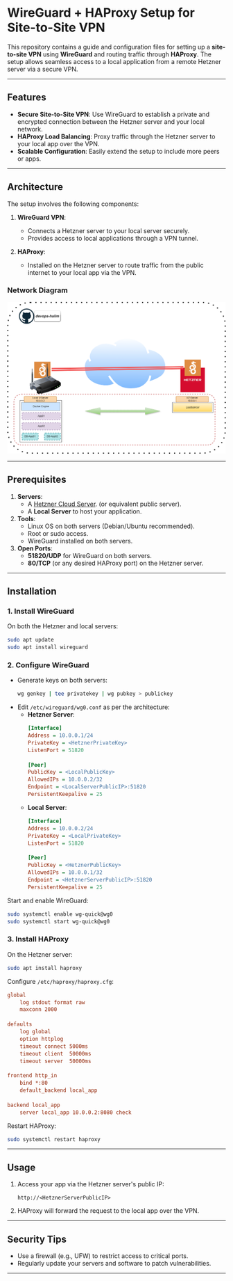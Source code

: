 
# WireGuard + HAProxy Setup for Site-to-Site VPN 

This repository contains a guide and configuration files for setting up a **site-to-site VPN** using **WireGuard** and routing traffic through **HAProxy**. The setup allows seamless access to a local application from a remote Hetzner server via a secure VPN.

---

## Features
- **Secure Site-to-Site VPN**: Use WireGuard to establish a private and encrypted connection between the Hetzner server and your local network.
- **HAProxy Load Balancing**: Proxy traffic through the Hetzner server to your local app over the VPN.
- **Scalable Configuration**: Easily extend the setup to include more peers or apps.

---

## Architecture
The setup involves the following components:

1. **WireGuard VPN**:
   - Connects a Hetzner server to your local server securely.
   - Provides access to local applications through a VPN tunnel.

2. **HAProxy**:
   - Installed on the Hetzner server to route traffic from the public internet to your local app via the VPN.

### Network Diagram
![Architecture Diagram](vpn.png)

---

## Prerequisites
1. **Servers**:
   - A [Hetzner Cloud Server](https://github.com/devops-halim/opentofu/tree/hz_cloud). (or equivalent public server).
   - A **Local Server** to host your application.
2. **Tools**:
   - Linux OS on both servers (Debian/Ubuntu recommended).
   - Root or sudo access.
   - WireGuard installed on both servers.
3. **Open Ports**:
   - **51820/UDP** for WireGuard on both servers.
   - **80/TCP** (or any desired HAProxy port) on the Hetzner server.

---

## Installation

### 1. Install WireGuard
On both the Hetzner and local servers:
```bash
sudo apt update
sudo apt install wireguard
```

### 2. Configure WireGuard
- Generate keys on both servers:
  ```bash
  wg genkey | tee privatekey | wg pubkey > publickey
  ```
- Edit `/etc/wireguard/wg0.conf` as per the architecture:
  - **Hetzner Server**:
    ```ini
    [Interface]
    Address = 10.0.0.1/24
    PrivateKey = <HetznerPrivateKey>
    ListenPort = 51820

    [Peer]
    PublicKey = <LocalPublicKey>
    AllowedIPs = 10.0.0.2/32
    Endpoint = <LocalServerPublicIP>:51820
    PersistentKeepalive = 25
    ```
  - **Local Server**:
    ```ini
    [Interface]
    Address = 10.0.0.2/24
    PrivateKey = <LocalPrivateKey>
    ListenPort = 51820

    [Peer]
    PublicKey = <HetznerPublicKey>
    AllowedIPs = 10.0.0.1/32
    Endpoint = <HetznerServerPublicIP>:51820
    PersistentKeepalive = 25
    ```

Start and enable WireGuard:
```bash
sudo systemctl enable wg-quick@wg0
sudo systemctl start wg-quick@wg0
```

### 3. Install HAProxy
On the Hetzner server:
```bash
sudo apt install haproxy
```

Configure `/etc/haproxy/haproxy.cfg`:
```ini
global
    log stdout format raw
    maxconn 2000

defaults
    log global
    option httplog
    timeout connect 5000ms
    timeout client  50000ms
    timeout server  50000ms

frontend http_in
    bind *:80
    default_backend local_app

backend local_app
    server local_app 10.0.0.2:8080 check
```

Restart HAProxy:
```bash
sudo systemctl restart haproxy
```

---

## Usage
1. Access your app via the Hetzner server's public IP:
   ```
   http://<HetznerServerPublicIP>
   ```
2. HAProxy will forward the request to the local app over the VPN.

---

## Security Tips
- Use a firewall (e.g., UFW) to restrict access to critical ports.
- Regularly update your servers and software to patch vulnerabilities.

---

